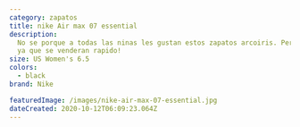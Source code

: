 ```yaml
---
category: zapatos
title: nike Air max 07 essential
description:
  No se porque a todas las ninas les gustan estos zapatos arcoiris. Pero pidelos
  ya que se venderan rapido!
size: US Women's 6.5
colors:
  - black
brand: Nike

featuredImage: /images/nike-air-max-07-essential.jpg
dateCreated: 2020-10-12T06:09:23.064Z
---
```

